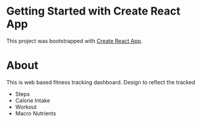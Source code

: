 # Getting Started with Create React App

This project was bootstrapped with [Create React App](https://github.com/facebook/create-react-app).

# About

This is web based fitness tracking dashboard.
Design to reflect the tracked 
* Steps
* Calorie Intake
* Workout
* Macro Nutrients

<img href="screenshot.png"/>